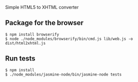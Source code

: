 Simple HTML5 to XHTML converter

Package for the browser
-----------------------

    $ npm install browserify
    $ node ./node_modules/browserify/bin/cmd.js lib/web.js -o dist/html2xhtml.js

Run tests
---------

    $ npm install
    $ ./node_modules/jasmine-node/bin/jasmine-node tests
